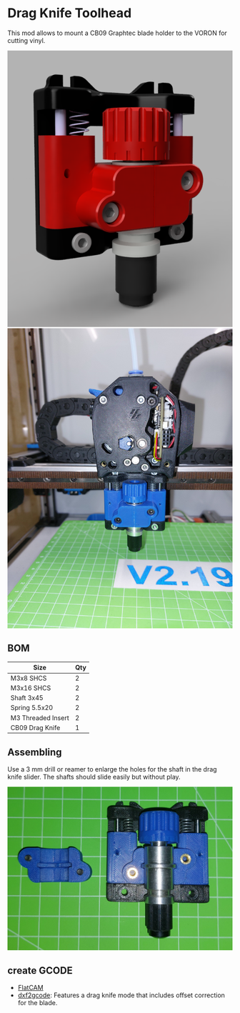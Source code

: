 # Drag Knife Toolhead

This mod allows to mount a CB09 Graphtec blade holder to the VORON for cutting vinyl.

<img src="Images/Toolhead_CAD.png" width=900/>

<img src="Images/Toolhead.jpg" width=900/>

## BOM

Size | Qty
--- | ---
M3x8 SHCS | 2	
M3x16 SHCS | 2
Shaft 3x45 | 2
Spring 5.5x20 | 2
M3 Threaded Insert | 2
CB09 Drag Knife | 1

## Assembling

Use a 3 mm drill or reamer to enlarge the holes for the shaft in the drag knife slider. The shafts should slide easily but without play.

<img src="Images/Toolhead2.jpg" width=900/>

## create GCODE

 - [FlatCAM](http://flatcam.org/)
 - [dxf2gcode](https://sourceforge.net/projects/dxf2gcode/): Features a drag knife mode that includes offset correction for the blade.
 
 
